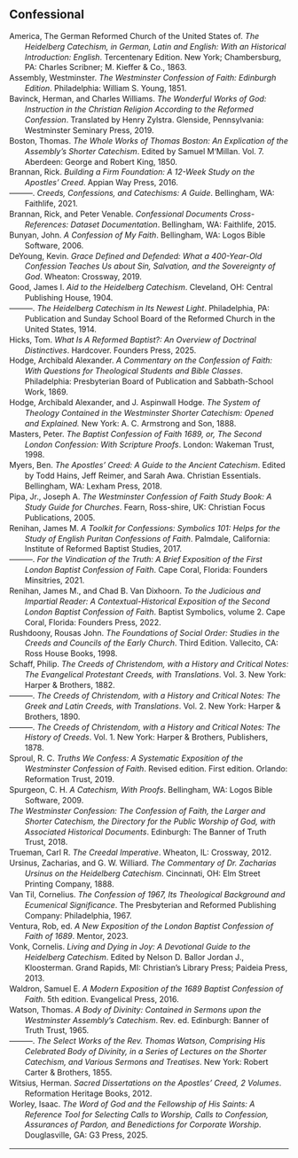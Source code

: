 ## Confessional

<div class="csl-bib-body" style="line-height: 1.35; margin-left: 2em; text-indent:-2em;">
  <div class="csl-entry">America, The German Reformed Church of the United States of. <i>The Heidelberg Catechism, in German, Latin and English: With an Historical Introduction: English</i>. Tercentenary Edition. New York; Chambersburg, PA: Charles Scribner; M. Kieffer &amp; Co., 1863.</div>
  <span class="Z3988" title="url_ver=Z39.88-2004&amp;ctx_ver=Z39.88-2004&amp;rfr_id=info%3Asid%2Fzotero.org%3A2&amp;rft_val_fmt=info%3Aofi%2Ffmt%3Akev%3Amtx%3Abook&amp;rft.genre=book&amp;rft.btitle=The%20Heidelberg%20Catechism%2C%20in%20German%2C%20Latin%20and%20English%3A%20With%20an%20Historical%20Introduction%3A%20English&amp;rft.place=New%20York%3B%20Chambersburg%2C%20PA&amp;rft.publisher=Charles%20Scribner%3B%20M.%20Kieffer%20%26%20Co.&amp;rft.edition=Tercentenary%20Edition&amp;rft.aufirst=The%20German%20Reformed%20Church%20of%20the%20United%20States%20of&amp;rft.aulast=America&amp;rft.au=The%20German%20Reformed%20Church%20of%20the%20United%20States%20of%20America&amp;rft.date=1863"></span>
  <div class="csl-entry">Assembly, Westminster. <i>The Westminster Confession of Faith: Edinburgh Edition</i>. Philadelphia: William S. Young, 1851.</div>
  <span class="Z3988" title="url_ver=Z39.88-2004&amp;ctx_ver=Z39.88-2004&amp;rfr_id=info%3Asid%2Fzotero.org%3A2&amp;rft_val_fmt=info%3Aofi%2Ffmt%3Akev%3Amtx%3Abook&amp;rft.genre=book&amp;rft.btitle=The%20Westminster%20Confession%20of%20Faith%3A%20Edinburgh%20Edition&amp;rft.place=Philadelphia&amp;rft.publisher=William%20S.%20Young&amp;rft.aufirst=Westminster&amp;rft.aulast=Assembly&amp;rft.au=Westminster%20Assembly&amp;rft.date=1851"></span>
  <div class="csl-entry">Bavinck, Herman, and Charles Williams. <i>The Wonderful Works of God: Instruction in the Christian Religion According to the Reformed Confession</i>. Translated by Henry Zylstra. Glenside, Pennsylvania: Westminster Seminary Press, 2019.</div>
  <span class="Z3988" title="url_ver=Z39.88-2004&amp;ctx_ver=Z39.88-2004&amp;rfr_id=info%3Asid%2Fzotero.org%3A2&amp;rft_id=urn%3Aisbn%3A978-1-7336272-2-1&amp;rft_val_fmt=info%3Aofi%2Ffmt%3Akev%3Amtx%3Abook&amp;rft.genre=book&amp;rft.btitle=The%20wonderful%20works%20of%20God%3A%20instruction%20in%20the%20Christian%20religion%20according%20to%20the%20Reformed%20Confession&amp;rft.place=Glenside%2C%20Pennsylvania&amp;rft.publisher=Westminster%20Seminary%20Press&amp;rft.aufirst=Herman&amp;rft.aulast=Bavinck&amp;rft.au=Herman%20Bavinck&amp;rft.au=Henry%20Zylstra&amp;rft.au=R.%20Carlton%20Wynne&amp;rft.au=Charles%20Williams&amp;rft.date=2019&amp;rft.isbn=978-1-7336272-2-1&amp;rft.language=eng"></span>
  <div class="csl-entry">Boston, Thomas. <i>The Whole Works of Thomas Boston: An Explication of the Assembly’s Shorter Catechism</i>. Edited by Samuel M‘Millan. Vol. 7. Aberdeen: George and Robert King, 1850.</div>
  <span class="Z3988" title="url_ver=Z39.88-2004&amp;ctx_ver=Z39.88-2004&amp;rfr_id=info%3Asid%2Fzotero.org%3A2&amp;rft_val_fmt=info%3Aofi%2Ffmt%3Akev%3Amtx%3Abook&amp;rft.genre=book&amp;rft.btitle=The%20Whole%20Works%20of%20Thomas%20Boston%3A%20An%20Explication%20of%20the%20Assembly%E2%80%99s%20Shorter%20Catechism&amp;rft.place=Aberdeen&amp;rft.publisher=George%20and%20Robert%20King&amp;rft.aufirst=Thomas&amp;rft.aulast=Boston&amp;rft.au=Thomas%20Boston&amp;rft.au=Samuel%20M%E2%80%98Millan&amp;rft.date=1850"></span>
  <div class="csl-entry">Brannan, Rick. <i>Building a Firm Foundation: A 12-Week Study on the Apostles’ Creed</i>. Appian Way Press, 2016.</div>
  <span class="Z3988" title="url_ver=Z39.88-2004&amp;ctx_ver=Z39.88-2004&amp;rfr_id=info%3Asid%2Fzotero.org%3A2&amp;rft_val_fmt=info%3Aofi%2Ffmt%3Akev%3Amtx%3Abook&amp;rft.genre=book&amp;rft.btitle=Building%20a%20Firm%20Foundation%3A%20A%2012-Week%20Study%20on%20the%20Apostles%E2%80%99%20Creed&amp;rft.publisher=Appian%20Way%20Press&amp;rft.aufirst=Rick&amp;rft.aulast=Brannan&amp;rft.au=Rick%20Brannan&amp;rft.date=2016"></span>
  <div class="csl-entry">———. <i>Creeds, Confessions, and Catechisms: A Guide</i>. Bellingham, WA: Faithlife, 2021.</div>
  <span class="Z3988" title="url_ver=Z39.88-2004&amp;ctx_ver=Z39.88-2004&amp;rfr_id=info%3Asid%2Fzotero.org%3A2&amp;rft_val_fmt=info%3Aofi%2Ffmt%3Akev%3Amtx%3Abook&amp;rft.genre=book&amp;rft.btitle=Creeds%2C%20Confessions%2C%20and%20Catechisms%3A%20A%20Guide&amp;rft.place=Bellingham%2C%20WA&amp;rft.publisher=Faithlife&amp;rft.aufirst=Rick&amp;rft.aulast=Brannan&amp;rft.au=Rick%20Brannan&amp;rft.date=2021"></span>
  <div class="csl-entry">Brannan, Rick, and Peter Venable. <i>Confessional Documents Cross-References: Dataset Documentation</i>. Bellingham, WA: Faithlife, 2015.</div>
  <span class="Z3988" title="url_ver=Z39.88-2004&amp;ctx_ver=Z39.88-2004&amp;rfr_id=info%3Asid%2Fzotero.org%3A2&amp;rft_val_fmt=info%3Aofi%2Ffmt%3Akev%3Amtx%3Abook&amp;rft.genre=book&amp;rft.btitle=Confessional%20Documents%20Cross-References%3A%20Dataset%20Documentation&amp;rft.place=Bellingham%2C%20WA&amp;rft.publisher=Faithlife&amp;rft.aufirst=Rick&amp;rft.aulast=Brannan&amp;rft.au=Rick%20Brannan&amp;rft.au=Peter%20Venable&amp;rft.date=2015"></span>
  <div class="csl-entry">Bunyan, John. <i>A Confession of My Faith</i>. Bellingham, WA: Logos Bible Software, 2006.</div>
  <span class="Z3988" title="url_ver=Z39.88-2004&amp;ctx_ver=Z39.88-2004&amp;rfr_id=info%3Asid%2Fzotero.org%3A2&amp;rft_val_fmt=info%3Aofi%2Ffmt%3Akev%3Amtx%3Abook&amp;rft.genre=book&amp;rft.btitle=A%20Confession%20of%20My%20Faith&amp;rft.place=Bellingham%2C%20WA&amp;rft.publisher=Logos%20Bible%20Software&amp;rft.aufirst=John&amp;rft.aulast=Bunyan&amp;rft.au=John%20Bunyan&amp;rft.date=2006"></span>
  <div class="csl-entry">DeYoung, Kevin. <i>Grace Defined and Defended: What a 400-Year-Old Confession Teaches Us about Sin, Salvation, and the Sovereignty of God</i>. Wheaton: Crossway, 2019.</div>
  <span class="Z3988" title="url_ver=Z39.88-2004&amp;ctx_ver=Z39.88-2004&amp;rfr_id=info%3Asid%2Fzotero.org%3A2&amp;rft_id=urn%3Aisbn%3A978-1-4335-6439-0&amp;rft_val_fmt=info%3Aofi%2Ffmt%3Akev%3Amtx%3Abook&amp;rft.genre=book&amp;rft.btitle=Grace%20Defined%20and%20Defended%3A%20What%20a%20400-Year-Old%20Confession%20Teaches%20Us%20about%20Sin%2C%20Salvation%2C%20and%20the%20Sovereignty%20of%20God&amp;rft.place=Wheaton&amp;rft.publisher=Crossway&amp;rft.aufirst=Kevin&amp;rft.aulast=DeYoung&amp;rft.au=Kevin%20DeYoung&amp;rft.date=2019-04-22&amp;rft.tpages=144&amp;rft.isbn=978-1-4335-6439-0&amp;rft.language=English"></span>
  <div class="csl-entry">Good, James I. <i>Aid to the Heidelberg Catechism</i>. Cleveland, OH: Central Publishing House, 1904.</div>
  <span class="Z3988" title="url_ver=Z39.88-2004&amp;ctx_ver=Z39.88-2004&amp;rfr_id=info%3Asid%2Fzotero.org%3A2&amp;rft_val_fmt=info%3Aofi%2Ffmt%3Akev%3Amtx%3Abook&amp;rft.genre=book&amp;rft.btitle=Aid%20to%20the%20Heidelberg%20Catechism&amp;rft.place=Cleveland%2C%20OH&amp;rft.publisher=Central%20Publishing%20House&amp;rft.aufirst=James%20I.&amp;rft.aulast=Good&amp;rft.au=James%20I.%20Good&amp;rft.date=1904"></span>
  <div class="csl-entry">———. <i>The Heidelberg Catechism in Its Newest Light</i>. Philadelphia, PA: Publication and Sunday School Board of the Reformed Church in the United States, 1914.</div>
  <span class="Z3988" title="url_ver=Z39.88-2004&amp;ctx_ver=Z39.88-2004&amp;rfr_id=info%3Asid%2Fzotero.org%3A2&amp;rft_val_fmt=info%3Aofi%2Ffmt%3Akev%3Amtx%3Abook&amp;rft.genre=book&amp;rft.btitle=The%20Heidelberg%20Catechism%20in%20Its%20Newest%20Light&amp;rft.place=Philadelphia%2C%20PA&amp;rft.publisher=Publication%20and%20Sunday%20School%20Board%20of%20the%20Reformed%20Church%20in%20the%20United%20States&amp;rft.aufirst=James%20I.&amp;rft.aulast=Good&amp;rft.au=James%20I.%20Good&amp;rft.date=1914"></span>
    <div class="csl-entry">Hicks, Tom. <i>What Is A Reformed Baptist?: An Overview of Doctrinal Distinctives</i>. Hardcover. Founders Press, 2025.</div>
  <span class="Z3988" title="url_ver=Z39.88-2004&amp;ctx_ver=Z39.88-2004&amp;rfr_id=info%3Asid%2Fzotero.org%3A2&amp;rft_id=urn%3Aisbn%3A978-1-965810-00-2&amp;rft_val_fmt=info%3Aofi%2Ffmt%3Akev%3Amtx%3Abook&amp;rft.genre=book&amp;rft.btitle=What%20Is%20A%20Reformed%20Baptist%3F%3A%20An%20Overview%20of%20Doctrinal%20Distinctives&amp;rft.publisher=Founders%20Press&amp;rft.edition=Hardcover&amp;rft.aufirst=Tom&amp;rft.aulast=Hicks&amp;rft.au=Tom%20Hicks&amp;rft.date=2025-03-24&amp;rft.tpages=279&amp;rft.isbn=978-1-965810-00-2&amp;rft.language=English"></span>
  <div class="csl-entry">Hodge, Archibald Alexander. <i>A Commentary on the Confession of Faith: With Questions for Theological Students and Bible Classes</i>. Philadelphia: Presbyterian Board of Publication and Sabbath-School Work, 1869.</div>
  <span class="Z3988" title="url_ver=Z39.88-2004&amp;ctx_ver=Z39.88-2004&amp;rfr_id=info%3Asid%2Fzotero.org%3A2&amp;rft_val_fmt=info%3Aofi%2Ffmt%3Akev%3Amtx%3Abook&amp;rft.genre=book&amp;rft.btitle=A%20commentary%20on%20the%20confession%20of%20faith%3A%20With%20questions%20for%20theological%20students%20and%20Bible%20Classes&amp;rft.place=Philadelphia&amp;rft.publisher=Presbyterian%20Board%20of%20Publication%20and%20Sabbath-School%20Work&amp;rft.aufirst=Archibald%20Alexander&amp;rft.aulast=Hodge&amp;rft.au=Archibald%20Alexander%20Hodge&amp;rft.date=1869"></span>
  <div class="csl-entry">Hodge, Archibald Alexander, and J. Aspinwall Hodge. <i>The System of Theology Contained in the Westminster Shorter Catechism: Opened and Explained.</i> New York: A. C. Armstrong and Son, 1888.</div>
  <span class="Z3988" title="url_ver=Z39.88-2004&amp;ctx_ver=Z39.88-2004&amp;rfr_id=info%3Asid%2Fzotero.org%3A2&amp;rft_val_fmt=info%3Aofi%2Ffmt%3Akev%3Amtx%3Abook&amp;rft.genre=book&amp;rft.btitle=The%20system%20of%20theology%20contained%20in%20the%20Westminster%20shorter%20catechism%3A%20opened%20and%20explained.&amp;rft.place=New%20York&amp;rft.publisher=A.%20C.%20Armstrong%20and%20Son&amp;rft.aufirst=Archibald%20Alexander&amp;rft.aulast=Hodge&amp;rft.au=Archibald%20Alexander%20Hodge&amp;rft.au=J.%20Aspinwall%20Hodge&amp;rft.date=1888"></span>
  <div class="csl-entry">Masters, Peter. <i>The Baptist Confession of Faith 1689, or, The Second London Confession: With Scripture Proofs</i>. London: Wakeman Trust, 1998.</div>
  <span class="Z3988" title="url_ver=Z39.88-2004&amp;ctx_ver=Z39.88-2004&amp;rfr_id=info%3Asid%2Fzotero.org%3A2&amp;rft_id=urn%3Aisbn%3A978-1-870855-24-2&amp;rft_val_fmt=info%3Aofi%2Ffmt%3Akev%3Amtx%3Abook&amp;rft.genre=book&amp;rft.btitle=The%20Baptist%20confession%20of%20faith%201689%2C%20or%2C%20The%20second%20London%20confession%3A%20with%20scripture%20proofs&amp;rft.place=London&amp;rft.publisher=Wakeman%20Trust&amp;rft.aufirst=Peter&amp;rft.aulast=Masters&amp;rft.au=Peter%20Masters&amp;rft.date=1998&amp;rft.isbn=978-1-870855-24-2&amp;rft.language=eng"></span>
  <div class="csl-entry">Myers, Ben. <i>The Apostles’ Creed: A Guide to the Ancient Catechism</i>. Edited by Todd Hains, Jeff Reimer, and Sarah Awa. Christian Essentials. Bellingham, WA: Lexham Press, 2018.</div>
  <span class="Z3988" title="url_ver=Z39.88-2004&amp;ctx_ver=Z39.88-2004&amp;rfr_id=info%3Asid%2Fzotero.org%3A2&amp;rft_val_fmt=info%3Aofi%2Ffmt%3Akev%3Amtx%3Abook&amp;rft.genre=book&amp;rft.btitle=The%20Apostles%E2%80%99%20Creed%3A%20A%20Guide%20to%20the%20Ancient%20Catechism&amp;rft.place=Bellingham%2C%20WA&amp;rft.publisher=Lexham%20Press&amp;rft.series=Christian%20Essentials&amp;rft.aufirst=Ben&amp;rft.aulast=Myers&amp;rft.au=Ben%20Myers&amp;rft.au=Todd%20Hains&amp;rft.au=Jeff%20Reimer&amp;rft.au=Sarah%20Awa&amp;rft.date=2018"></span>
  <div class="csl-entry">Pipa, Jr., Joseph A. <i>The Westminster Confession of Faith Study Book: A Study Guide for Churches</i>. Fearn, Ross-shire, UK: Christian Focus Publications, 2005.</div>
  <span class="Z3988" title="url_ver=Z39.88-2004&amp;ctx_ver=Z39.88-2004&amp;rfr_id=info%3Asid%2Fzotero.org%3A2&amp;rft_val_fmt=info%3Aofi%2Ffmt%3Akev%3Amtx%3Abook&amp;rft.genre=book&amp;rft.btitle=The%20Westminster%20Confession%20of%20Faith%20Study%20Book%3A%20A%20Study%20Guide%20for%20Churches&amp;rft.place=Fearn%2C%20Ross-shire%2C%20UK&amp;rft.publisher=Christian%20Focus%20Publications&amp;rft.aufirst=Jr.%2C%20Joseph%20A.&amp;rft.aulast=Pipa&amp;rft.au=Jr.%2C%20Joseph%20A.%20Pipa&amp;rft.date=2005"></span>
  <div class="csl-entry">Renihan, James M. <i>A Toolkit for Confessions: Symbolics 101: Helps for the Study of English Puritan Confessions of Faith</i>. Palmdale, California: Institute of Reformed Baptist Studies, 2017.</div>
  <span class="Z3988" title="url_ver=Z39.88-2004&amp;ctx_ver=Z39.88-2004&amp;rfr_id=info%3Asid%2Fzotero.org%3A2&amp;rft_id=urn%3Aisbn%3A978-0-9965198-1-6&amp;rft_val_fmt=info%3Aofi%2Ffmt%3Akev%3Amtx%3Abook&amp;rft.genre=book&amp;rft.btitle=A%20toolkit%20for%20confessions%3A%20symbolics%20101%3A%20helps%20for%20the%20study%20of%20English%20Puritan%20confessions%20of%20faith&amp;rft.place=Palmdale%2C%20California&amp;rft.publisher=Institute%20of%20Reformed%20Baptist%20Studies&amp;rft.aufirst=James%20M.&amp;rft.aulast=Renihan&amp;rft.au=James%20M.%20Renihan&amp;rft.date=2017&amp;rft.isbn=978-0-9965198-1-6&amp;rft.language=eng"></span>
  <div class="csl-entry">———. <i>For the Vindication of the Truth: A Brief Exposition of the First London Baptist Confession of Faith</i>. Cape Coral, Florida: Founders Minsitries, 2021.</div>
  <span class="Z3988" title="url_ver=Z39.88-2004&amp;ctx_ver=Z39.88-2004&amp;rfr_id=info%3Asid%2Fzotero.org%3A2&amp;rft_id=urn%3Aisbn%3A978-1-943539-28-4&amp;rft_val_fmt=info%3Aofi%2Ffmt%3Akev%3Amtx%3Abook&amp;rft.genre=book&amp;rft.btitle=For%20the%20vindication%20of%20the%20truth%3A%20a%20brief%20exposition%20of%20the%20First%20London%20Baptist%20Confession%20of%20Faith&amp;rft.place=Cape%20Coral%2C%20Florida&amp;rft.publisher=Founders%20Minsitries&amp;rft.aufirst=James%20M.&amp;rft.aulast=Renihan&amp;rft.au=James%20M.%20Renihan&amp;rft.date=2021&amp;rft.isbn=978-1-943539-28-4&amp;rft.language=eng"></span>
  <div class="csl-entry">Renihan, James M., and Chad B. Van Dixhoorn. <i>To the Judicious and Impartial Reader: A Contextual-Historical Exposition of the Second London Baptist Confession of Faith</i>. Baptist Symbolics, volume 2. Cape Coral, Florida: Founders Press, 2022.</div>
  <span class="Z3988" title="url_ver=Z39.88-2004&amp;ctx_ver=Z39.88-2004&amp;rfr_id=info%3Asid%2Fzotero.org%3A2&amp;rft_id=urn%3Aisbn%3A978-1-943539-34-5&amp;rft_val_fmt=info%3Aofi%2Ffmt%3Akev%3Amtx%3Abook&amp;rft.genre=book&amp;rft.btitle=To%20the%20judicious%20and%20impartial%20reader%3A%20a%20contextual-historical%20exposition%20of%20the%20second%20London%20Baptist%20Confession%20of%20Faith&amp;rft.place=Cape%20Coral%2C%20Florida&amp;rft.publisher=Founders%20Press&amp;rft.series=Baptist%20symbolics&amp;rft.aufirst=James%20M.&amp;rft.aulast=Renihan&amp;rft.au=James%20M.%20Renihan&amp;rft.au=Chad%20B.%20Van%20Dixhoorn&amp;rft.date=2022&amp;rft.tpages=661&amp;rft.isbn=978-1-943539-34-5"></span>
  <div class="csl-entry">Rushdoony, Rousas John. <i>The Foundations of Social Order: Studies in the Creeds and Councils of the Early Church</i>. Third Edition. Vallecito, CA: Ross House Books, 1998.</div>
  <span class="Z3988" title="url_ver=Z39.88-2004&amp;ctx_ver=Z39.88-2004&amp;rfr_id=info%3Asid%2Fzotero.org%3A2&amp;rft_val_fmt=info%3Aofi%2Ffmt%3Akev%3Amtx%3Abook&amp;rft.genre=book&amp;rft.btitle=The%20Foundations%20of%20Social%20Order%3A%20Studies%20in%20the%20Creeds%20and%20Councils%20of%20the%20Early%20Church&amp;rft.place=Vallecito%2C%20CA&amp;rft.publisher=Ross%20House%20Books&amp;rft.edition=Third%20Edition&amp;rft.aufirst=Rousas%20John&amp;rft.aulast=Rushdoony&amp;rft.au=Rousas%20John%20Rushdoony&amp;rft.date=1998"></span>
  <div class="csl-entry">Schaff, Philip. <i>The Creeds of Christendom, with a History and Critical Notes: The Evangelical Protestant Creeds, with Translations</i>. Vol. 3. New York: Harper &amp; Brothers, 1882.</div>
  <span class="Z3988" title="url_ver=Z39.88-2004&amp;ctx_ver=Z39.88-2004&amp;rfr_id=info%3Asid%2Fzotero.org%3A2&amp;rft_val_fmt=info%3Aofi%2Ffmt%3Akev%3Amtx%3Abook&amp;rft.genre=book&amp;rft.btitle=The%20Creeds%20of%20Christendom%2C%20with%20a%20History%20and%20Critical%20Notes%3A%20The%20Evangelical%20Protestant%20Creeds%2C%20with%20Translations&amp;rft.place=New%20York&amp;rft.publisher=Harper%20%26%20Brothers&amp;rft.aufirst=Philip&amp;rft.aulast=Schaff&amp;rft.au=Philip%20Schaff&amp;rft.date=1882"></span>
  <div class="csl-entry">———. <i>The Creeds of Christendom, with a History and Critical Notes: The Greek and Latin Creeds, with Translations</i>. Vol. 2. New York: Harper &amp; Brothers, 1890.</div>
  <span class="Z3988" title="url_ver=Z39.88-2004&amp;ctx_ver=Z39.88-2004&amp;rfr_id=info%3Asid%2Fzotero.org%3A2&amp;rft_val_fmt=info%3Aofi%2Ffmt%3Akev%3Amtx%3Abook&amp;rft.genre=book&amp;rft.btitle=The%20Creeds%20of%20Christendom%2C%20with%20a%20History%20and%20Critical%20Notes%3A%20The%20Greek%20and%20Latin%20Creeds%2C%20with%20Translations&amp;rft.place=New%20York&amp;rft.publisher=Harper%20%26%20Brothers&amp;rft.aufirst=Philip&amp;rft.aulast=Schaff&amp;rft.au=Philip%20Schaff&amp;rft.date=1890"></span>
  <div class="csl-entry">———. <i>The Creeds of Christendom, with a History and Critical Notes: The History of Creeds</i>. Vol. 1. New York: Harper &amp; Brothers, Publishers, 1878.</div>
  <span class="Z3988" title="url_ver=Z39.88-2004&amp;ctx_ver=Z39.88-2004&amp;rfr_id=info%3Asid%2Fzotero.org%3A2&amp;rft_val_fmt=info%3Aofi%2Ffmt%3Akev%3Amtx%3Abook&amp;rft.genre=book&amp;rft.btitle=The%20Creeds%20of%20Christendom%2C%20with%20a%20History%20and%20Critical%20Notes%3A%20The%20History%20of%20Creeds&amp;rft.place=New%20York&amp;rft.publisher=Harper%20%26%20Brothers%2C%20Publishers&amp;rft.aufirst=Philip&amp;rft.aulast=Schaff&amp;rft.au=Philip%20Schaff&amp;rft.date=1878"></span>
  <div class="csl-entry">Sproul, R. C. <i>Truths We Confess: A Systematic Exposition of the Westminster Confession of Faith</i>. Revised edition. First edition. Orlando: Reformation Trust, 2019.</div>
  <span class="Z3988" title="url_ver=Z39.88-2004&amp;ctx_ver=Z39.88-2004&amp;rfr_id=info%3Asid%2Fzotero.org%3A2&amp;rft_id=urn%3Aisbn%3A978-1-64289-162-1&amp;rft_val_fmt=info%3Aofi%2Ffmt%3Akev%3Amtx%3Abook&amp;rft.genre=book&amp;rft.btitle=Truths%20we%20confess%3A%20a%20systematic%20exposition%20of%20the%20Westminster%20Confession%20of%20faith&amp;rft.place=Orlando&amp;rft.publisher=Reformation%20Trust&amp;rft.edition=Revised%20edition.%20First%20edition&amp;rft.aufirst=R.%20C.&amp;rft.aulast=Sproul&amp;rft.au=R.%20C.%20Sproul&amp;rft.date=2019&amp;rft.isbn=978-1-64289-162-1&amp;rft.language=eng"></span>
  <div class="csl-entry">Spurgeon, C. H. <i>A Catechism, With Proofs</i>. Bellingham, WA: Logos Bible Software, 2009.</div>
  <span class="Z3988" title="url_ver=Z39.88-2004&amp;ctx_ver=Z39.88-2004&amp;rfr_id=info%3Asid%2Fzotero.org%3A2&amp;rft_val_fmt=info%3Aofi%2Ffmt%3Akev%3Amtx%3Abook&amp;rft.genre=book&amp;rft.btitle=A%20Catechism%2C%20With%20Proofs&amp;rft.place=Bellingham%2C%20WA&amp;rft.publisher=Logos%20Bible%20Software&amp;rft.aufirst=C.%20H.&amp;rft.aulast=Spurgeon&amp;rft.au=C.%20H.%20Spurgeon&amp;rft.date=2009"></span>
  <div class="csl-entry"><i>The Westminster Confession: The Confession of Faith, the Larger and Shorter Catechism, the Directory for the Public Worship of God, with Associated Historical Documents</i>. Edinburgh: The Banner of Truth Trust, 2018.</div>
  <span class="Z3988" title="url_ver=Z39.88-2004&amp;ctx_ver=Z39.88-2004&amp;rfr_id=info%3Asid%2Fzotero.org%3A2&amp;rft_id=urn%3Aisbn%3A978-1-84871-768-8&amp;rft_val_fmt=info%3Aofi%2Ffmt%3Akev%3Amtx%3Abook&amp;rft.genre=book&amp;rft.btitle=The%20Westminster%20Confession%3A%20The%20Confession%20of%20Faith%2C%20the%20Larger%20and%20Shorter%20Catechism%2C%20the%20Directory%20for%20the%20Public%20Worship%20of%20God%2C%20with%20Associated%20Historical%20Documents&amp;rft.place=Edinburgh&amp;rft.publisher=The%20Banner%20of%20Truth%20Trust&amp;rft.date=2018&amp;rft.isbn=978-1-84871-768-8&amp;rft.language=eng"></span>
  <div class="csl-entry">Trueman, Carl R. <i>The Creedal Imperative</i>. Wheaton, IL: Crossway, 2012.</div>
  <span class="Z3988" title="url_ver=Z39.88-2004&amp;ctx_ver=Z39.88-2004&amp;rfr_id=info%3Asid%2Fzotero.org%3A2&amp;rft_id=urn%3Aisbn%3A978-1-4335-2190-4&amp;rft_val_fmt=info%3Aofi%2Ffmt%3Akev%3Amtx%3Abook&amp;rft.genre=book&amp;rft.btitle=The%20Creedal%20Imperative&amp;rft.place=Wheaton%2C%20IL&amp;rft.publisher=Crossway&amp;rft.aufirst=Carl%20R.&amp;rft.aulast=Trueman&amp;rft.au=Carl%20R.%20Trueman&amp;rft.date=2012&amp;rft.tpages=299&amp;rft.isbn=978-1-4335-2190-4&amp;rft.language=eng"></span>
  <div class="csl-entry">Ursinus, Zacharias, and G. W. Williard. <i>The Commentary of Dr. Zacharias Ursinus on the Heidelberg Catechism</i>. Cincinnati, OH: Elm Street Printing Company, 1888.</div>
  <span class="Z3988" title="url_ver=Z39.88-2004&amp;ctx_ver=Z39.88-2004&amp;rfr_id=info%3Asid%2Fzotero.org%3A2&amp;rft_val_fmt=info%3Aofi%2Ffmt%3Akev%3Amtx%3Abook&amp;rft.genre=book&amp;rft.btitle=The%20Commentary%20of%20Dr.%20Zacharias%20Ursinus%20on%20the%20Heidelberg%20Catechism&amp;rft.place=Cincinnati%2C%20OH&amp;rft.publisher=Elm%20Street%20Printing%20Company&amp;rft.aufirst=Zacharias&amp;rft.aulast=Ursinus&amp;rft.au=Zacharias%20Ursinus&amp;rft.au=G.%20W.%20Williard&amp;rft.date=1888"></span>
  <div class="csl-entry">Van Til, Cornelius. <i>The Confession of 1967, Its Theological Background and Ecumenical Significance</i>. The Presbyterian and Reformed Publishing Company: Philadelphia, 1967.</div>
  <span class="Z3988" title="url_ver=Z39.88-2004&amp;ctx_ver=Z39.88-2004&amp;rfr_id=info%3Asid%2Fzotero.org%3A2&amp;rft_val_fmt=info%3Aofi%2Ffmt%3Akev%3Amtx%3Abook&amp;rft.genre=book&amp;rft.btitle=The%20confession%20of%201967%2C%20its%20theological%20background%20and%20ecumenical%20significance&amp;rft.place=The%20Presbyterian%20and%20Reformed%20Publishing%20Company&amp;rft.publisher=Philadelphia&amp;rft.aufirst=Cornelius&amp;rft.aulast=Van%20Til&amp;rft.au=Cornelius%20Van%20Til&amp;rft.date=1967"></span>
  <div class="csl-entry">Ventura, Rob, ed. <i>A New Exposition of the London Baptist Confession of Faith of 1689</i>. Mentor, 2023.</div>
  <span class="Z3988" title="url_ver=Z39.88-2004&amp;ctx_ver=Z39.88-2004&amp;rfr_id=info%3Asid%2Fzotero.org%3A2&amp;rft_id=urn%3Aisbn%3A978-1-5271-0890-5&amp;rft_val_fmt=info%3Aofi%2Ffmt%3Akev%3Amtx%3Abook&amp;rft.genre=book&amp;rft.btitle=A%20new%20exposition%20of%20the%20london%20baptist%20confession%20of%20faith%20of%201689&amp;rft.publisher=Mentor&amp;rft.aufirst=Rob&amp;rft.aulast=Ventura&amp;rft.au=Rob%20Ventura&amp;rft.date=2023-01-17&amp;rft.tpages=568&amp;rft.isbn=978-1-5271-0890-5&amp;rft.language=English"></span>
  <div class="csl-entry">Vonk, Cornelis. <i>Living and Dying in Joy: A Devotional Guide to the Heidelberg Catechism</i>. Edited by Nelson D. Ballor Jordan J., Kloosterman. Grand Rapids, MI: Christian’s Library Press; Paideia Press, 2013.</div>
  <span class="Z3988" title="url_ver=Z39.88-2004&amp;ctx_ver=Z39.88-2004&amp;rfr_id=info%3Asid%2Fzotero.org%3A2&amp;rft_val_fmt=info%3Aofi%2Ffmt%3Akev%3Amtx%3Abook&amp;rft.genre=book&amp;rft.btitle=Living%20and%20Dying%20in%20Joy%3A%20A%20Devotional%20Guide%20to%20the%20Heidelberg%20Catechism&amp;rft.place=Grand%20Rapids%2C%20MI&amp;rft.publisher=Christian%E2%80%99s%20Library%20Press%3B%20Paideia%20Press&amp;rft.aufirst=Cornelis&amp;rft.aulast=Vonk&amp;rft.au=Cornelis%20Vonk&amp;rft.au=Nelson%20D.%2C%20Jordan%20J.%2C%20Kloosterman%20Ballor&amp;rft.date=2013"></span>
  <div class="csl-entry">Waldron, Samuel E. <i>A Modern Exposition of the 1689 Baptist Confession of Faith</i>. 5th edition. Evangelical Press, 2016.</div>
  <span class="Z3988" title="url_ver=Z39.88-2004&amp;ctx_ver=Z39.88-2004&amp;rfr_id=info%3Asid%2Fzotero.org%3A2&amp;rft_id=urn%3Aisbn%3A978-1-78397-187-9&amp;rft_val_fmt=info%3Aofi%2Ffmt%3Akev%3Amtx%3Abook&amp;rft.genre=book&amp;rft.btitle=A%20Modern%20Exposition%20of%20the%201689%20Baptist%20Confession%20of%20Faith&amp;rft.publisher=Evangelical%20Press&amp;rft.edition=5th%20edition&amp;rft.aufirst=Samuel%20E.&amp;rft.aulast=Waldron&amp;rft.au=Samuel%20E.%20Waldron&amp;rft.date=2016-12-13&amp;rft.tpages=554&amp;rft.isbn=978-1-78397-187-9&amp;rft.language=English"></span>
  <div class="csl-entry">Watson, Thomas. <i>A Body of Divinity: Contained in Sermons upon the Westminster Assembly’s Catechism</i>. Rev. ed. Edinburgh: Banner of Truth Trust, 1965.</div>
  <span class="Z3988" title="url_ver=Z39.88-2004&amp;ctx_ver=Z39.88-2004&amp;rfr_id=info%3Asid%2Fzotero.org%3A2&amp;rft_id=urn%3Aisbn%3A978-0-85151-383-6&amp;rft_val_fmt=info%3Aofi%2Ffmt%3Akev%3Amtx%3Abook&amp;rft.genre=book&amp;rft.btitle=A%20body%20of%20divinity%3A%20contained%20in%20sermons%20upon%20the%20Westminster%20Assembly's%20catechism&amp;rft.place=Edinburgh&amp;rft.publisher=Banner%20of%20Truth%20Trust&amp;rft.edition=Rev.%20ed&amp;rft.aufirst=Thomas&amp;rft.aulast=Watson&amp;rft.au=Thomas%20Watson&amp;rft.date=1965&amp;rft.isbn=978-0-85151-383-6&amp;rft.language=eng"></span>
  <div class="csl-entry">———. <i>The Select Works of the Rev. Thomas Watson, Comprising His Celebrated Body of Divinity, in a Series of Lectures on the Shorter Catechism, and Various Sermons and Treatises</i>. New York: Robert Carter &amp; Brothers, 1855.</div>
  <span class="Z3988" title="url_ver=Z39.88-2004&amp;ctx_ver=Z39.88-2004&amp;rfr_id=info%3Asid%2Fzotero.org%3A2&amp;rft_val_fmt=info%3Aofi%2Ffmt%3Akev%3Amtx%3Abook&amp;rft.genre=book&amp;rft.btitle=The%20Select%20Works%20of%20the%20Rev.%20Thomas%20Watson%2C%20Comprising%20His%20Celebrated%20Body%20of%20Divinity%2C%20in%20a%20Series%20of%20Lectures%20on%20the%20Shorter%20Catechism%2C%20and%20Various%20Sermons%20and%20Treatises&amp;rft.place=New%20York&amp;rft.publisher=Robert%20Carter%20%26%20Brothers&amp;rft.aufirst=Thomas&amp;rft.aulast=Watson&amp;rft.au=Thomas%20Watson&amp;rft.date=1855"></span>
  <div class="csl-entry">Witsius, Herman. <i>Sacred Dissertations on the Apostles’ Creed, 2 Volumes</i>. Reformation Heritage Books, 2012.</div>
  <span class="Z3988" title="url_ver=Z39.88-2004&amp;ctx_ver=Z39.88-2004&amp;rfr_id=info%3Asid%2Fzotero.org%3A2&amp;rft_id=urn%3Aisbn%3A978-1-60178-096-6&amp;rft_val_fmt=info%3Aofi%2Ffmt%3Akev%3Amtx%3Abook&amp;rft.genre=book&amp;rft.btitle=Sacred%20Dissertations%20on%20the%20Apostles'%20Creed%2C%202%20volumes&amp;rft.publisher=Reformation%20Heritage%20Books&amp;rft.aufirst=Herman&amp;rft.aulast=Witsius&amp;rft.au=Herman%20Witsius&amp;rft.date=2012-05-10&amp;rft.tpages=1132&amp;rft.isbn=978-1-60178-096-6&amp;rft.language=English"></span>
  <div class="csl-entry">Worley, Isaac. <i>The Word of God and the Fellowship of His Saints: A Reference Tool for Selecting Calls to Worship, Calls to Confession, Assurances of Pardon, and Benedictions for Corporate Worship</i>. Douglasville, GA: G3 Press, 2025.</div>
  <span class="Z3988" title="url_ver=Z39.88-2004&amp;ctx_ver=Z39.88-2004&amp;rfr_id=info%3Asid%2Fzotero.org%3A2&amp;rft_id=urn%3Aisbn%3A978-1-959908-39-5&amp;rft_val_fmt=info%3Aofi%2Ffmt%3Akev%3Amtx%3Abook&amp;rft.genre=book&amp;rft.btitle=The%20Word%20of%20God%20and%20the%20Fellowship%20of%20His%20Saints%3A%20A%20Reference%20Tool%20for%20Selecting%20Calls%20to%20Worship%2C%20Calls%20to%20Confession%2C%20Assurances%20of%20Pardon%2C%20and%20Benedictions%20for%20Corporate%20Worship&amp;rft.place=Douglasville%2C%20GA&amp;rft.publisher=G3%20Press&amp;rft.aufirst=Isaac&amp;rft.aulast=Worley&amp;rft.au=Isaac%20Worley&amp;rft.date=2025&amp;rft.tpages=283&amp;rft.isbn=978-1-959908-39-5&amp;rft.language=English"></span>
</div>
<hr>
